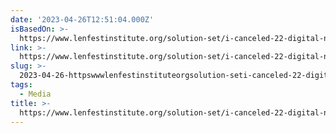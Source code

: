 ```yaml
---
date: '2023-04-26T12:51:04.000Z'
isBasedOn: >-
  https://www.lenfestinstitute.org/solution-set/i-canceled-22-digital-newspaper-subscriptions-heres-what-i-learned-about-digital-retention-strategies/
link: >-
  https://www.lenfestinstitute.org/solution-set/i-canceled-22-digital-newspaper-subscriptions-heres-what-i-learned-about-digital-retention-strategies/
slug: >-
  2023-04-26-httpswwwlenfestinstituteorgsolution-seti-canceled-22-digital-newspaper-subscriptions-heres-what-i-learned-about-digital-retention-strategies
tags:
  - Media
title: >-
  https://www.lenfestinstitute.org/solution-set/i-canceled-22-digital-newspaper-subscriptions-heres-what-i-learned-about-digital-retention-strategies/
---
```


